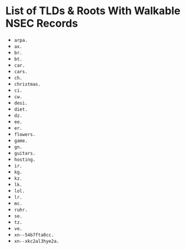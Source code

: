 # List of TLDs & Roots With Walkable NSEC Records

* `arpa.`
* `ax.`
* `br.`
* `bt.`
* `car.`
* `cars.`
* `ch.`
* `christmas.`
* `ci.`
* `cw.`
* `desi.`
* `diet.`
* `dz.`
* `ee.`
* `er.`
* `flowers.`
* `game.`
* `gn.`
* `guitars.`
* `hosting.`
* `ir.`
* `kg.`
* `kz.`
* `lk.`
* `lol.`
* `lr.`
* `mc.`
* `ruhr.`
* `se.`
* `tz.`
* `ve.`
* `xn--54b7fta0cc.`
* `xn--xkc2al3hye2a.`
